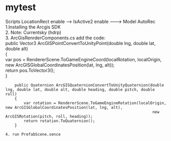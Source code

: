 
# mytest
   Scripts LocationRect  enable -->   IsActive2   enable ---> Model AutoRec
    1.Installing the Arcgis SDK  
    2.		Note: Currentsky (hdrp)  
    3.    	ArcGisRenrderComponents.cs  add the code:  
    	 public Vector3 ArcGISPointConvertToUnityPoint(double lng, double lat, double alt)  
		{  
			var pos = RendererScene.ToGameEngineCoord(localRotation, localOrigin, new ArcGISGlobalCoordinatesPosition(lat, lng, alt));  
			return pos.ToVector3();  
		}  
  
		public Quaternion ArcGISQuaternionConvertToUnityQuaternion(double lng, double lat, double alt, double heading, double pitch, double roll)  
		{  
			var rotation = RendererScene.ToGameEngineRotation(localOrigin, new ArcGISGlobalCoordinatesPosition(lat, lng, alt),  
																	new ArcGISRotation(pitch, roll, heading));  
			return rotation.ToQuaternion();  
		}  
    
    4. run PrefabScene.sence  
    
    
    
